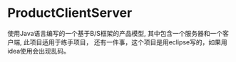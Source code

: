 # ProductClientServer
使用Java语言编写的一个基于B/S框架的产品模型,
其中包含一个服务器和一个客户端,
此项目适用于练手项目，
还有一件事，这个项目是用eclipse写的，如果用idea使用会出现乱码。
